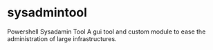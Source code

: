 # sysadmintool
Powershell Sysadamin Tool
A gui tool and custom module to ease the administration of large infrastructures.